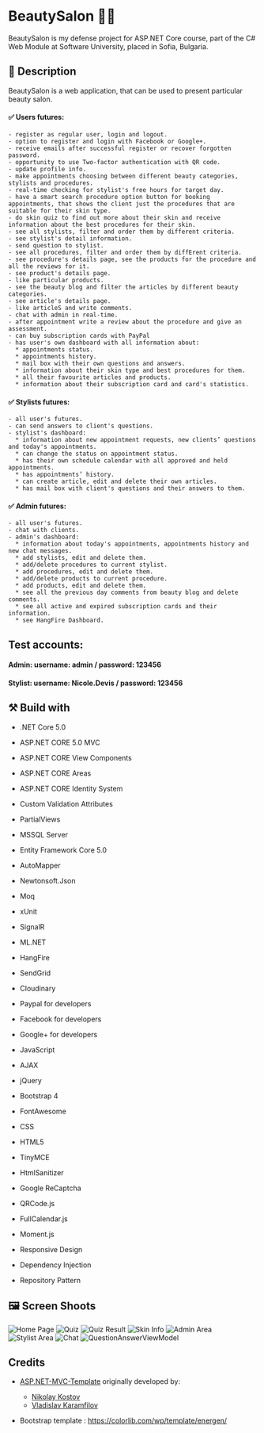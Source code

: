# BeautySalon :nail_care::lips:
BeautySalon is my defense project for ASP.NET Core course, part of the C# Web Module at Software University, placed in Sofia, Bulgaria.

## :memo: Description
BeautySalon is a web application, that can be used to present particular beauty salon.

#### :white_check_mark: Users futures: 

    - register as regular user, login and logout. 
    - option to register and login with Facebook or Google+. 
    - receive emails after successful register or recover forgotten password. 
    - opportunity to use Two-factor authentication with QR code. 
    - update profile info. 
    - make appointments choosing between different beauty categories, stylists and procedures. 
    - real-time checking for stylist's free hours for target day. 
    - have a smart search procedure option button for booking appointments, that shows the client just the procedures that are suitable for their skin type. 
    - do skin quiz to find out more about their skin and receive information about the best procedures for their skin. 
    - see all stylists, filter and order them by different criteria.
    - see stylist's detail information. 
    - send question to stylist. 
    - see all procedures, filter and order them by diffErent criteria.
    - see procedure's details page, see the products for the procedure and all the reviews for it. 
    - see product's details page. 
    - like particular products.  
    - see the beauty blog and filter the articles by different beauty categories. 
    - see article's details page.  
    - like articleS and write comments. 
    - chat with admin in real-time. 
    - after appointment write a review about the procedure and give an assessment.
    - can buy subscription cards with PayPal 
    - has user's own dashboard with all information about:  
      * appointments status. 
      * appointments history.
      * mail box with their own questions and answers. 
      * information about their skin type and best procedures for them. 
      * all their favourite articles and products.
      * information about their subscription card and card's statistics. 
   
#### :white_check_mark: Stylists futures: 

    - all user's futures.
    - can send answers to client's questions.
    - stylist's dashboard:  
      * information about new appointment requests, new clients’ questions and today's appointments.
      * can change the status on appointment status. 
      * has their own schedule calendar with all approved and held appointments.
      * has appointments’ history.
      * can create article, edit and delete their own articles. 
      * has mail box with client's questions and their answers to them.
   
#### :white_check_mark: Admin futures: 

    - all user's futures.
    - chat with clients.
    - admin's dashboard:  
      * information about today's appointments, appointments history and new chat messages. 
      * add stylists, edit and delete them.
      * add/delete procedures to current stylist.
      * add procedures, edit and delete them.
      * add/delete products to current procedure.
      * add products, edit and delete them.
      * see all the previous day comments from beauty blog and delete comments.
      * see all active and expired subscription cards and their information. 
      * see HangFire Dashboard.
	   
## Test accounts:

#### Admin: username: admin / password: 123456

#### Stylist: username: Nicole.Devis / password: 123456

## :hammer_and_pick: Build with

 - .NET Core 5.0

 - ASP.NET CORE 5.0 MVC

 - ASP.NET CORE View Components 

 - ASP.NET CORE Areas

 - ASP.NET CORE Identity System

 - Custom Validation Attributes

 - PartialViews

 - MSSQL Server 

 - Entity Framework Core 5.0

 - AutoMapper

 - Newtonsoft.Json

 - Moq

 - xUnit

 - SignalR

 - ML.NET

 - HangFire 

 - SendGrid 

 - Cloudinary 

 - Paypal for developers

 - Facebook for developers 

 - Google+ for developers 

 - JavaScript

 - AJAX 

 - jQuery

 - Bootstrap 4

 - FontAwesome

 - CSS

 - HTML5

 - TinyMCE

 - HtmlSanitizer

 - Google ReCaptcha

 - QRCode.js

 - FullCalendar.js

 - Moment.js

 - Responsive Design

 - Dependency Injection

 - Repository Pattern


## :framed_picture: Screen Shoots

![Home Page](https://res.cloudinary.com/dieu4mste/image/upload/v1607070125/HomePageLoggedUser_sqzud3.png)
![Quiz](https://res.cloudinary.com/dieu4mste/image/upload/v1607070125/SkinQuizTest_zctknt.png)
![Quiz Result](https://res.cloudinary.com/dieu4mste/image/upload/v1607070125/SkinQuizTestResult_w9jnud.png)
![Skin Info](https://res.cloudinary.com/dieu4mste/image/upload/v1607070125/MySkinInfo_eqxltb.png)
![Admin Area](https://res.cloudinary.com/dieu4mste/image/upload/v1607070125/adminArea_qr3ice.png)
![Stylist Area](https://res.cloudinary.com/dieu4mste/image/upload/v1607070126/stylistCalendar_wcrbuo.png)
![Chat](https://res.cloudinary.com/dieu4mste/image/upload/v1607070125/chatPage_sdzlvp.png)
![QuestionAnswerViewModel](https://res.cloudinary.com/dieu4mste/image/upload/v1607070125/questionAnswerView_cbcspu.png)


## Credits

- [ASP.NET-MVC-Template](https://github.com/NikolayIT/ASP.NET-Core-Template) originally developed by:
   * [Nikolay Kostov](https://github.com/NikolayIT)
   * [Vladislav Karamfilov](https://github.com/vladislav-karamfilov)

- Bootstrap template : https://colorlib.com/wp/template/energen/
